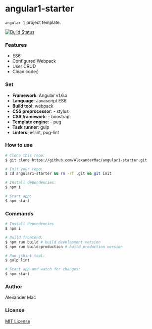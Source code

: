 # angular1-starter
`angular 1` project template.

[![Build Status](https://travis-ci.org/AlexanderMac/angular1-starter.svg?branch=master)](https://travis-ci.org/AlexanderMac/angular1-starter)

### Features
- ES6
- Configured Webpack
- User CRUD
- Clean code:)

### Set
- **Framework**: Angular v1.6.x
- **Language**: Javascript ES6
- **Build tool**: webpack
- **CSS preprocessor**: - stylus
- **CSS framework**: - boostrap
- **Template engine**: - pug
- **Task runner**: gulp
- **Linters**: eslint, pug-lint

### How to use
```sh
# Clone this repo:
$ git clone https://github.com/AlexanderMac/angular1-starter.git

# Init your repo:
$ cd angular1-starter && rm -rf .git && git init

# Install dependencies:
$ npm i

# Start app:
$ npm start
```

### Commands

```sh
# Install dependencies
$ npm i

# Build frontend:
$ npm run build # build development version
$ npm run build:production # build production version

# Run jshint tool:
$ gulp lint

# Start app and watch for changes:
$ npm start
```

### Author
Alexander Mac

### License
[MIT License](license)
